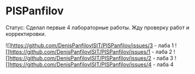 # PISPanfilov

Статус:
Сделал первые 4 лабораторные работы. Жду проверку работ и корректировки.


![]https://github.com/DenisPanfilovISIT/PISPanfilov/issues/3 - лаба 1
![]https://github.com/DenisPanfilovISIT/PISPanfilov/issues/1 - лаба 2
![]https://github.com/DenisPanfilovISIT/PISPanfilov/issues/2 - лаба 3
![]https://github.com/DenisPanfilovISIT/PISPanfilov/issues/4 - лаба 4
